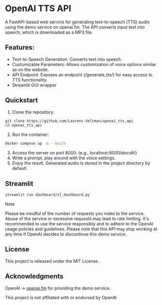 # OpenAI TTS API

A FastAPI-based web service for generating text-to-speech (TTS) audio using the demo service on 
openai.fm. The API converts input text into speech, which is downloaded as a MP3 file.

## Features:
- Text-to-Speech Generation: Converts text into speech.
- Customizable Parameters: Allows customization of voice options similar as on the website.
- API Endpoint: Exposes an endpoint (/generate_tts/) for easy access to TTS functionality.
- Streamlit GUI wrapper

## Quickstart
1. Clone the repository:
```bash
git clone https://github.com/Laurens-Veltman/openai_tts_api
cd openai_tts_api
```
2. Run the container:
```bash
docker compose up -d --build
```
3. Access the server on port 8000. (e.g., localhost:8000/docs#/)
4. Write a prompt, play around with the voice settings.
5. Enjoy the result. Generated audio is stored in the project directory by default.

## Streamlit
```bash
streamlit run dashboard/sl_dashboard.py
```

> [!NOTE]
Please be mindful of the number of requests you make to the service. Abuse of the service or excessive 
requests may lead to rate limiting. It's recommended to use the service responsibly and to adhere to the OpenAI usage 
policies and guidelines. Please note that this API may stop working at any time if 
OpenAI decides to discontinue this demo service.

## License
This project is released under the MIT License.
## Acknowledgments
OpenAI -> [openai.fm](https://www.openai.fm/) for providing the demo service.

This project is not affiliated with or endorsed by OpenAI
